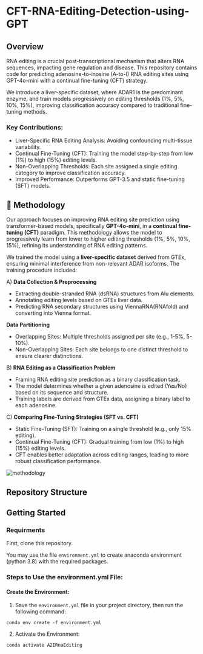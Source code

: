 # CFT-RNA-Editing-Detection-using-GPT

## Overview
RNA editing is a crucial post-transcriptional mechanism that alters RNA sequences, impacting gene regulation and disease. This repository contains code for predicting adenosine-to-inosine (A-to-I) RNA editing sites using GPT-4o-mini with a continual fine-tuning (CFT) strategy.

We introduce a liver-specific dataset, where ADAR1 is the predominant enzyme, and train models progressively on editing thresholds (1%, 5%, 10%, 15%), improving classification accuracy compared to traditional fine-tuning methods.

### Key Contributions:
   - Liver-Specific RNA Editing Analysis: Avoiding confounding multi-tissue variability.
   - Continual Fine-Tuning (CFT): Training the model step-by-step from low (1%) to high (15%) editing levels.
   - Non-Overlapping Thresholds: Each site assigned a single editing category to improve classification accuracy.
   - Improved Performance: Outperforms GPT-3.5 and static fine-tuning (SFT) models.

## 🧬 Methodology
Our approach focuses on improving RNA editing site prediction using transformer-based models, specifically **GPT-4o-mini**, in a **continual fine-tuning (CFT)** paradigm. This methodology allows the model to progressively learn from lower to higher editing thresholds (1%, 5%, 10%, 15%), refining its understanding of RNA editing patterns.

We trained the model using a **liver-specific dataset** derived from GTEx, ensuring minimal interference from non-relevant ADAR isoforms. The training procedure included:

A) **Data Collection & Preprocessing**
   - Extracting double-stranded RNA (dsRNA) structures from Alu elements.
   - Annotating editing levels based on GTEx liver data.
   - Predicting RNA secondary structures using ViennaRNA(RNAfold) and converting into Vienna format.

   **Data Partitioning**
   - Overlapping Sites: Multiple thresholds assigned per site (e.g., 1-5%, 5-10%).
   - Non-Overlapping Sites: Each site belongs to one distinct threshold to ensure clearer distinctions.

B) **RNA Editing as a Classification Problem**

   - Framing RNA editing site prediction as a binary classification task.
   - The model determines whether a given adenosine is edited (Yes/No) based on its sequence and structure.
   - Training labels are derived from GTEx data, assigning a binary label to each adenosine.

C) **Comparing Fine-Tuning Strategies (SFT vs. CFT)**

   - Static Fine-Tuning (SFT): Training on a single threshold (e.g., only 15% editing).
   - Continual Fine-Tuning (CFT): Gradual training from low (1%) to high (15%) editing levels.
   - CFT enables better adaptation across editing ranges, leading to more robust classification performance.
     
![methodology](Figure/methodology/methodology.png)

## Repository Structure

   
## Getting Started
### Requirments

First, clone this repository. 

You may use the file  `environment.yml` to create anaconda environment (python 3.8) with the required packages.

### Steps to Use the environment.yml File:
#### Create the Environment:
1. Save the `environment.yml` file in your project directory, then run the following command:
   
```
conda env create -f environment.yml
```

2. Activate the Environment:
   
```
conda activate A2IRnaEditing
```

